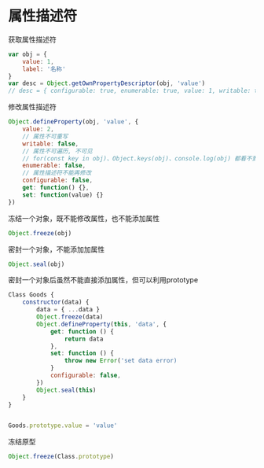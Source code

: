 # 属性描述符


 获取属性描述符

```javascript
var obj = {
    value: 1,
    label: '名称'
}
var desc = Object.getOwnPropertyDescriptor(obj, 'value')
// desc = { configurable: true, enumerable: true, value: 1, writable: true }


```

修改属性描述符

```javascript
Object.defineProperty(obj, 'value', {
    value: 2,
    // 属性不可重写
    writable: false,
    // 属性不可遍历, 不可见 
    // for(const key in obj)、Object.keys(obj)、console.log(obj) 都看不到
    enumerable: false,
    // 属性描述符不能再修改 
    configurable: false,
    get: function() {},
    set: function(value) {}
})

```

冻结一个对象，既不能修改属性，也不能添加属性
```javascript
Object.freeze(obj)
```


密封一个对象，不能添加加属性
```javascript
Object.seal(obj)
```

密封一个对象后虽然不能直接添加属性，但可以利用prototype
```javascript
Class Goods {
    constructor(data) {
        data = { ...data }
        Object.freeze(data)
        Object.defineProperty(this, 'data', {
            get: function () {
                return data
            },
            set: function () {
                throw new Error('set data error)
            }
            configurable: false,
        })
        Object.seal(this)
    }
}


Goods.prototype.value = 'value'
```

冻结原型
```javascript
Object.freeze(Class.prototype)
```

